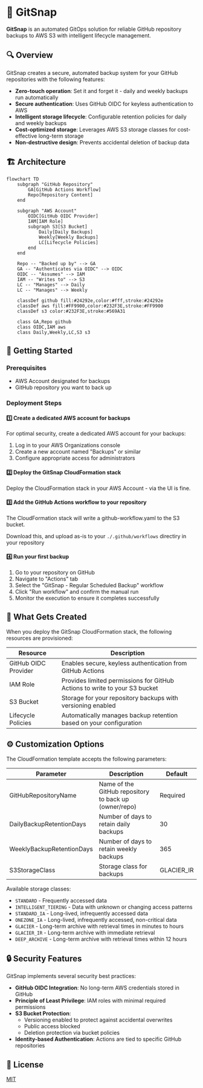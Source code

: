 # 🫰 GitSnap

**GitSnap** is an automated GitOps solution for reliable GitHub repository backups to AWS S3 with intelligent lifecycle management.

## 🔍 Overview

GitSnap creates a secure, automated backup system for your GitHub repositories with the following features:

- **Zero-touch operation**: Set it and forget it - daily and weekly backups run automatically
- **Secure authentication**: Uses GitHub OIDC for keyless authentication to AWS
- **Intelligent storage lifecycle**: Configurable retention policies for daily and weekly backups
- **Cost-optimized storage**: Leverages AWS S3 storage classes for cost-effective long-term storage
- **Non-destructive design**: Prevents accidental deletion of backup data

## 🏗️ Architecture

```mermaid
flowchart TD
    subgraph "GitHub Repository"
        GA[GitHub Actions Workflow]
        Repo[Repository Content]
    end

    subgraph "AWS Account"
        OIDC[GitHub OIDC Provider]
        IAM[IAM Role]
        subgraph S3[S3 Bucket]
            Daily[Daily Backups]
            Weekly[Weekly Backups]
            LC[Lifecycle Policies]
        end
    end

    Repo -- "Backed up by" --> GA
    GA -- "Authenticates via OIDC" --> OIDC
    OIDC -- "Assumes" --> IAM
    IAM -- "Writes to" --> S3
    LC -- "Manages" --> Daily
    LC -- "Manages" --> Weekly

    classDef github fill:#24292e,color:#fff,stroke:#24292e
    classDef aws fill:#FF9900,color:#232F3E,stroke:#FF9900
    classDef s3 color:#232F3E,stroke:#569A31
    
    class GA,Repo github
    class OIDC,IAM aws
    class Daily,Weekly,LC,S3 s3
```

## 🚀 Getting Started

### Prerequisites

- AWS Account designated for backups
- GitHub repository you want to back up

### Deployment Steps

#### 1️⃣ Create a dedicated AWS account for backups

For optimal security, create a dedicated AWS account for your backups:

1. Log in to your AWS Organizations console
2. Create a new account named "Backups" or similar
3. Configure appropriate access for administrators

#### 2️⃣ Deploy the GitSnap CloudFormation stack

Deploy the CloudFormation stack in your AWS Account - via the UI is fine.

#### 3️⃣ Add the GitHub Actions workflow to your repository

The CloudFormation stack will write a github-workflow.yaml to the S3 bucket.  

Download this, and upload as-is to your `./.github/workflows` directiry in your repository 

#### 4️⃣ Run your first backup

1. Go to your repository on GitHub
2. Navigate to "Actions" tab
3. Select the "GitSnap - Regular Scheduled Backup" workflow
4. Click "Run workflow" and confirm the manual run
5. Monitor the execution to ensure it completes successfully

## 🧩 What Gets Created

When you deploy the GitSnap CloudFormation stack, the following resources are provisioned:

| Resource | Description |
|----------|-------------|
| GitHub OIDC Provider | Enables secure, keyless authentication from GitHub Actions |
| IAM Role | Provides limited permissions for GitHub Actions to write to your S3 bucket |
| S3 Bucket | Storage for your repository backups with versioning enabled |
| Lifecycle Policies | Automatically manages backup retention based on your configuration |

## ⚙️ Customization Options

The CloudFormation template accepts the following parameters:

| Parameter | Description | Default |
|-----------|-------------|---------|
| GitHubRepositoryName | Name of the GitHub repository to back up (owner/repo) | Required |
| DailyBackupRetentionDays | Number of days to retain daily backups | 30 |
| WeeklyBackupRetentionDays | Number of days to retain weekly backups | 365 |
| S3StorageClass | Storage class for backups | GLACIER_IR |

Available storage classes:

- `STANDARD` - Frequently accessed data
- `INTELLIGENT_TIERING` - Data with unknown or changing access patterns
- `STANDARD_IA` - Long-lived, infrequently accessed data
- `ONEZONE_IA` - Long-lived, infrequently accessed, non-critical data
- `GLACIER` - Long-term archive with retrieval times in minutes to hours
- `GLACIER_IR` - Long-term archive with immediate retrieval
- `DEEP_ARCHIVE` - Long-term archive with retrieval times within 12 hours

## 🔒 Security Features

GitSnap implements several security best practices:

- **GitHub OIDC Integration**: No long-term AWS credentials stored in GitHub
- **Principle of Least Privilege**: IAM roles with minimal required permissions
- **S3 Bucket Protection**: 
  - Versioning enabled to protect against accidental overwrites
  - Public access blocked
  - Deletion protection via bucket policies
- **Identity-based Authentication**: Actions are tied to specific GitHub repositories

## 📜 License

[MIT](LICENSE)

